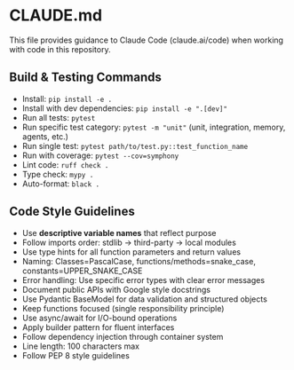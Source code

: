 # CLAUDE.md

This file provides guidance to Claude Code (claude.ai/code) when working with code in this repository.

## Build & Testing Commands
- Install: `pip install -e .`
- Install with dev dependencies: `pip install -e ".[dev]"`
- Run all tests: `pytest`
- Run specific test category: `pytest -m "unit"` (unit, integration, memory, agents, etc.)
- Run single test: `pytest path/to/test.py::test_function_name`
- Run with coverage: `pytest --cov=symphony`
- Lint code: `ruff check .`
- Type check: `mypy .`
- Auto-format: `black .`

## Code Style Guidelines
- Use **descriptive variable names** that reflect purpose
- Follow imports order: stdlib → third-party → local modules
- Use type hints for all function parameters and return values
- Naming: Classes=PascalCase, functions/methods=snake_case, constants=UPPER_SNAKE_CASE
- Error handling: Use specific error types with clear error messages
- Document public APIs with Google style docstrings
- Use Pydantic BaseModel for data validation and structured objects
- Keep functions focused (single responsibility principle)
- Use async/await for I/O-bound operations
- Apply builder pattern for fluent interfaces
- Follow dependency injection through container system
- Line length: 100 characters max
- Follow PEP 8 style guidelines